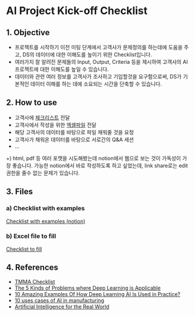 # AI Project Kick-off Checklist

## 1. Objective

- 프로젝트를 시작하기 이전 미팅 단계에서 고객사가 문제정의를 하는데에 도움을 주고, DS의 데이터에 대한 이해도를 높이기 위한 Checklist입니다.
- 여러가지 잘 알려진 문제들의 Input, Output, Criteria 등을 제시하여 고객사의 AI 프로젝트에 대한 이해도를 높일 수 있습니다.
- 데이터와 관련 여러 정보를 고객사가 조사하고 기입할것을 요구함으로써, DS가 기본적인 데이터 이해를 하는 데에 소요되는 시간을 단축할 수 있습니다.

## 2. How to use

- 고객사에 [체크리스트](https://www.notion.so/Project-Kick-off-Checklist-c37bf7adbc57447ca5dfff985ab7497a) 전달
- 고객사에서 작성을 위한 [엑셀파일](https://makinarocks1.sharepoint.com/sites/MRX-docs/_layouts/15/Doc.aspx?sourcedoc=%7B02D4D14A-B1C0-4C17-BFA7-248DB4167227%7D&file=Project%20Kickoff%20Checklist.xlsx&action=default&mobileredirect=true&CT=1585632949772&OR=ItemsView) 전달
- 해당 고객사의 데이터를 바탕으로 파일 채워줄 것을 요청
- 고객사가 채워온 데이터를 바탕으로 서로간의 Q&A 세션
- ...

+) html, pdf 등 여러 포맷을 시도해봤는데 notion에서 웹으로 보는 것이 가독성이 가장 좋습니다. 가능한 notion에서 바로 작성하도록 하고 싶었는데, link share로는 edit 권한을 줄수 없는 문제가 있습니다.

## 3. Files

### a) Checklist with examples

[Checklist with examples (notion)](https://www.notion.so/Project-Kick-off-Checklist-c37bf7adbc57447ca5dfff985ab7497a)

### b) Excel file to fill

[Checklist to fill](https://makinarocks1.sharepoint.com/sites/MRX-docs/_layouts/15/Doc.aspx?sourcedoc=%7B02D4D14A-B1C0-4C17-BFA7-248DB4167227%7D&file=Project%20Kickoff%20Checklist.xlsx&action=default&mobileredirect=true&CT=1585632949772&OR=ItemsView)

## 4. References

- [TMMA Checklist](https://www.notion.so/AI-ML-Project-Table-a3e30b33f73d4fb3944416b5964df916)
- [The 5 Kinds of Problems where Deep Learning is Applicable](https://medium.com/intuitionmachine/the-5-kinds-of-problems-where-deep-learning-is-applicable-e48f91186bbd)
- [10 Amazing Examples Of How Deep Learning AI Is Used in Practice?](https://www.forbes.com/sites/bernardmarr/2018/08/20/10-amazing-examples-of-how-deep-learning-ai-is-used-in-practice/#ea1d3b0f98a2)
- [10 uses cases of AI in manufacturing](https://neoteric.eu/blog/10-use-cases-of-ai-in-manufacturing/)
- [Artificial Intelligence for the Real World](https://hbr.org/2018/01/artificial-intelligence-for-the-real-world](https://hbr.org/2018/01/artificial-intelligence-for-the-real-world))
